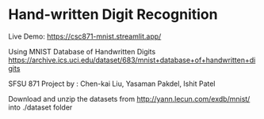# Hand-written Digit Recognition

Live Demo: https://csc871-mnist.streamlit.app/

Using MNIST Database of Handwritten Digits
https://archive.ics.uci.edu/dataset/683/mnist+database+of+handwritten+digits

SFSU 871 Project by : Chen-kai Liu, Yasaman Pakdel, Ishit Patel

Download and unzip the datasets from http://yann.lecun.com/exdb/mnist/ into ./dataset folder

